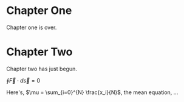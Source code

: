 # Chapter One

Chapter one is over.

# Chapter Two

Chapter two has just begun.

$\oint \vec{F} \cdot d\vec{s}=0$

Here's, $\mu = \sum_{i=0}^{N} \frac{x_i}{N}$, the mean equation, ...

